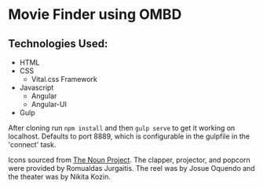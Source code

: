 # Movie Finder using OMBD
## Technologies Used:
- HTML
- CSS
    + Vital.css Framework
- Javascript
    + Angular
    + Angular-UI
- Gulp

After cloning run `npm install` and then `gulp serve` to get it working on localhost. Defaults to port 8889, which is configurable in the gulpfile in the 'connect' task.

Icons sourced from [The Noun Project](https://thenounproject.com). The clapper, projector, and popcorn were provided by Romualdas Jurgaitis. The reel was by Josue Oquendo and the theater was by Nikita Kozin.
